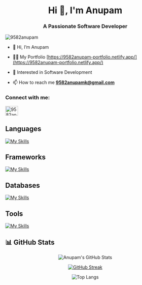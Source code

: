 <h1 align="center">Hi 👋, I'm Anupam</h1>
<h3 align="center">A Passionate Software Developer</h3>

<p align="left"> <img src="https://komarev.com/ghpvc/?username=9582anupam&label=Profile%20views&color=0e75b6&style=flat" alt="9582anupam" /> </p>


- 👋 Hi, I’m Anupam

- 👨‍💻 My Portfolio [https://9582anupam-portfolio.netlify.app/](https://9582anupam-portfolio.netlify.app/)

- 🌱 Interested in Software Development
  
- 📫 How to reach me **9582anupamk@gmail.com**


<h3 align="left">Connect with me:</h3>
<p align="left">
<a href="https://linkedin.com/in/9582anupam" target="blank"><img align="center" src="https://raw.githubusercontent.com/rahuldkjain/github-profile-readme-generator/master/src/images/icons/Social/linked-in-alt.svg" alt="9582anupam" height="30" width="40" /></a>
</p>

<h2>Languages</h2>

[![My Skills](https://skillicons.dev/icons?i=html,css,js,ts,python,cpp,c)](https://skillicons.dev)

<h2>Frameworks</h2>

[![My Skills](https://skillicons.dev/icons?i=react,tailwindcss,express,nodejs,firebase,flask,npm,mui,vite,vs)](https://skillicons.dev)

<h2>Databases</h2>

[![My Skills](https://skillicons.dev/icons?i=mysql,mongo)](https://skillicons.dev)

<h2>Tools</h2>
 
[![My Skills](https://skillicons.dev/icons?i=git,github,linux,postman,vercel,vscode)](https://skillicons.dev)

## 📊 **GitHub Stats**
<div align="center">
  
![Anupam's GitHub Stats](https://github-readme-stats.vercel.app/api?username=9582anupam&theme=blue_navy&hide_border=false&include_all_commits=false&count_private=false)

[![GitHub Streak](https://nirzak-streak-stats.vercel.app?user=9582anupam&theme=blue_navy)](https://git.io/streak-stats)

![Top Langs](https://github-readme-stats.vercel.app/api/top-langs/?username=9582anupam&theme=blue_navy&hide_border=false&include_all_commits=true&count_private=true&layout=compact)

</div>
